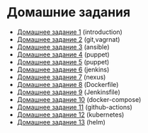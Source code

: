 # Домашние задания

- [Домашнее задание 1](01-introduction/README.md#домашнее-задание-1) (introduction)
- [Домашнее задание 2](02-tools/README.md#домашнее-задание-2) (git,vagrnat)
- [Домашнее задание 3](03-4-ansible/README.md#домашнее-задание-3) (ansible)
- [Домашнее задание 4](05-puppet/README.md#домашнее-задание-4) (puppet)
- [Домашнее задание 5](06-puppet/README.md#домашнее-задание-5) (puppet)
- [Домашнее задание 6](07-jenkins/README.md#домашнее-задание-6) (jenkins)
- [Домашнее задание 7](08-nexus/README.md#домашнее-задание-7) (nexus)
- [Домашнее задание 8](09-docker/README.md#домашнее-задание-8) (Dockerfile)
- [Домашнее задание 9](10-pipeline/README.md#домашнее-задание-9) (Jenkinsfile)
- [Домашнее задание 10](12-docker-compose/README.md#домашнее-задание-10) (docker-compose)
- [Домашнее задание 11](13-github-actions/README.md#домашнее-задание-11) (github-actions)
- [Домашнее задание 12](14-kubernetes/README.md#домашнее-задание-12) (kubernetes)
- [Домашнее задание 13](15-helm/README.md#домашнее-задание-13) (helm)